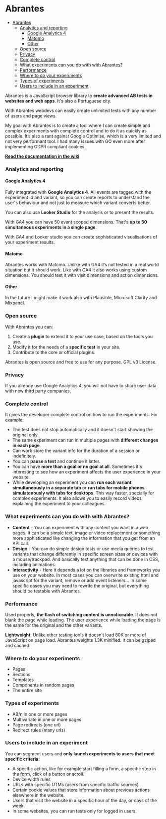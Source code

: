 # Abrantes

- [Abrantes](#abrantes)
    - [Analytics and reporting](#analytics-and-reporting)
      - [Google Analytics 4](#google-analytics-4)
      - [Matomo](#matomo)
      - [Other](#other)
    - [Open source](#open-source)
    - [Privacy](#privacy)
    - [Complete control](#complete-control)
    - [What experiments can you do with with Abrantes?](#what-experiments-can-you-do-with-with-abrantes)
    - [Performance](#performance)
    - [Where to do your experiments](#where-to-do-your-experiments)
    - [Types of experiments](#types-of-experiments)
    - [Users to include in an experiment](#users-to-include-in-an-experiment)


Abrantes is a JavaScript browser library to **create advanced AB tests in websites and web apps**. It's also a Portuguese city.

With Abrantes webdevs can easily create unlimited tests with any number of users and page views.

My goal with Abrantes is to create a tool where I can create simple and complex experiments with complete control and to do it as quickly as possible. It’s also a rant against Google Optimise, which is a very limited and not very performant tool. I had many issues with GO even more after implementing GDPR compliant cookies.

**[Read the documentation in the wiki](https://github.com/osvik/abrantes/wiki)**

### Analytics and reporting

#### Google Analytics 4

Fully integrated with **Google Analytics 4**. All events are tagged with the experiment id and variant, so you can create reports to understand the user's behaviour and not just to measure which variant converts better.

You can also use **Looker Studio** for the analysis or to present the results.

With GA4 you can have 50 event scoped dimensions. That's **up to 50 simultaneous experiments in a single page**. 

With GA4 and Looker studio you can create sophisticated visualisations of your experiment results.

#### Matomo

Abrantes works with Matomo. Unlike with GA4 it’s not tested in a real world situation but it should work. Like with GA4 it also works using custom dimensions. You should test it with visit dimensions and action dimensions.

#### Other

In the future I might make it work also with Plausible, Microsoft Clarity and Mixpanel.

### Open source

With Abrantes you can:

1. Create a **plugin** to extend it to your use case, based on the tools you use.
2. Modify it for the needs of a **specific test** in your site.
3. Contribute to the core or official plugins.

Abrantes is open source and free to use for any purpose. GPL v3 License.

### Privacy

If you already use Google Analytics 4, you will not have to share user data with new third party companies.

### Complete control

It gives the developer complete control on how to run the experiments. For example:
- The test does not stop automatically and it doesn't start showing the original only.
- The same experiment can run in multiple pages with **different changes in each page**.
- Can work store the variant info for the duration of a session or indefinitely.
- You can **pause a test** and continue it latter.
- You can have **more than a goal or no goal at all**. Sometimes it's interesting to see how an experiment affects the user experience in your website.
- While developing an experiment you can **run each variant simultaneously in a separate tab** or **run tabs for mobile phones simulatenously with tabs for desktops**. This way faster, specially for complex experiments. It also allows you to easily record videos explaining the experiment to your colleagues.

### What experiments can you do with with Abrantes?

- **Content** - You can experiment with any content you want in a web pages. It can be a simple text, image or video replacement or something more sophisticated like changing the information that you get from an API call.
- **Design** - You can do simple design tests or use media queries to test variants that change differently in specific screen sizes or devices with a mouse/trackpad. And basically test anything that can be done in CSS, including animations.
- **Interactivity** - Here it depends a lot on the libraries and frameworks you use on your website. In most cases you can overwrite existing html and javascript for the variant, remove or add event listeners... In some specific cases you may need to rewrite the original, but everything should be testable with Abrantes.

### Performance

Used properly, **the flash of switching content is unnoticeable**. It does not blank the page while loading. The user experience while loading the page is the same for the original and the other variants.

**Lightweight**. Unlike other testing tools it doesn't load 80K or more of JavaScript on page load. Abrantes weights 1.3K minified. It can be gziped and cached.

### Where to do your experiments 

- Pages
- Sections
- Templates
- Components in random pages
- The entire site

### Types of experiments

- AB/n in one or more pages
- Multivariate in one or more pages
- Page redirects (one url)
- Redirect rules (many urls)

### Users to include in an experiment

You can segment users and **only launch experiments to users that meet specific criteria**:

- A specific action, like for example start filling a form, a specific step in the form, click of a button or scroll.
- Device width rules
- URLs with specific UTMs (users from specific traffic sources)
- Certain cookie values that store information about previous actions elsewhere in the website.
- Users that visit the website in a specific hour of the day, or days of the week.
- In some websites, you can run tests only for logged in users.
